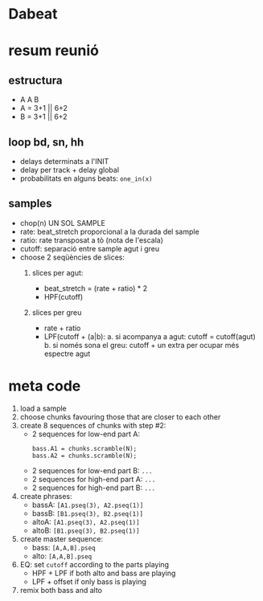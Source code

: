 # Dabeat

# resum reunió
## estructura
- A A B
- A = 3+1 || 6+2
- B = 3+1 || 6+2

## loop bd, sn, hh

- delays determinats a l'INIT
- delay per track + delay global
- probabilitats en alguns beats: `one_in(x)`

## samples
- chop(n) UN SOL SAMPLE
- rate: beat_stretch proporcional a la durada del sample
- ratio: rate transposat a tò (nota de l'escala)
- cutoff: separació entre sample agut i greu
- choose 2 seqüències de slices:
  1. slices per agut:
     - beat_stretch = (rate + ratio) * 2
     - HPF(cutoff)

  2. slices per greu
     - rate + ratio
     - LPF(cutoff + (a|b):
       a. si acompanya a agut: cutoff = cutoff(agut)
       b. si només sona el greu: cutoff + un extra per ocupar més espectre agut


# meta code

1. load a sample
2. choose chunks favouring those that are closer to each other
3. create 8 sequences of chunks with step #2:
   - 2 sequences for low-end part A:
     ```
     bass.A1 = chunks.scramble(N);
     bass.A2 = chunks.scramble(N);
     ```
   - 2 sequences for low-end part B: `...`
   - 2 sequences for high-end part A: `...`
   - 2 sequences for high-end part B: `...`
4. create phrases:
   - bassA: `[A1.pseq(3), A2.pseq(1)]`
   - bassB: `[B1.pseq(3), B2.pseq(1)]`
   - altoA: `[A1.pseq(3), A2.pseq(1)]`
   - altoB: `[B1.pseq(3), B2.pseq(1)]`
5. create master sequence:
   - bass: `[A,A,B].pseq`
   - alto: `[A,A,B].pseq`
6. EQ: set `cutoff` according to the parts playing
   - HPF + LPF if both alto and bass are playing
   - LPF + offset if only bass is playing
7. remix both bass and alto
